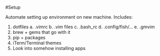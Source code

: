 #Setup

Automate setting up environment on new machine. Includes:
1. dotfiles
  a. .vimrc
  b. .vim files
  c. .bash_rc
  d. .config/fish/...
  e. .gmvim 
2. brew + gems that go with it
3. pip + packages
4. iTerm/Terminal themes
5. Look into somehow installing apps
